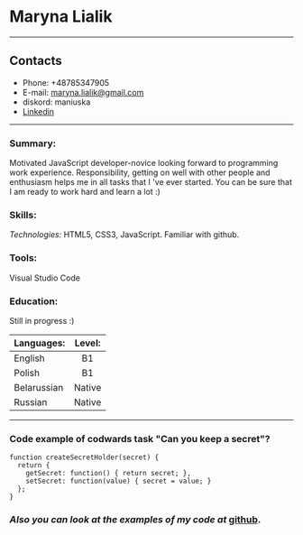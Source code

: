 # Maryna Lialik
---
## Contacts  
* Phone: +48785347905
* E-mail: maryna.lialik@gmail.com
* diskord: maniuska 
* [Linkedin](http://linkedin.com/in/mlialik/)
---
 
### Summary:
Motivated JavaScript developer-novice looking forward to programming work experience. Responsibility, getting on well with other people and enthusiasm helps me in all tasks that I 've ever started. You can be sure that I am ready to work hard and learn a lot :)

### Skills:

*Technologies:* HTML5, CSS3, JavaScript. Familiar with github.
### Tools: 
Visual Studio Code

### Education:
Still in progress :)



|Languages:  | Level: |
| ------------- |:-------------:|
| English     | B1     |
| Polish      | B1     |
| Belarussian      | Native    |
| Russian      | Native     |

---

### Code example of codwards task  "Can you keep a secret"?
```
function createSecretHolder(secret) {
  return {
    getSecret: function() { return secret; },
    setSecret: function(value) { secret = value; }
  };
}
```


### *Also you can look at the examples of my code at* [github](https://github.com/maniuska/). 
<br/>